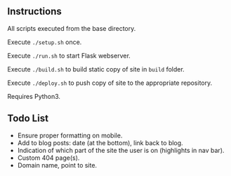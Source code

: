 ## Instructions
All scripts executed from the base directory.

Execute `./setup.sh` once.

Execute `./run.sh` to start Flask webserver.

Execute `./build.sh` to build static copy of site in `build` folder.

Execute `./deploy.sh` to push copy of site to the appropriate repository.

Requires Python3.

## Todo List
* Ensure proper formatting on mobile.
* Add to blog posts: date (at the bottom), link back to blog.
* Indication of which part of the site the user is on (highlights in nav bar).
* Custom 404 page(s).
* Domain name, point to site.
